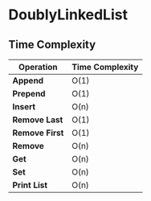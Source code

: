 # DoublyLinkedList

## Time Complexity
| Operation        | Time Complexity   |
|------------------|-------------------|
| **Append**       | O(1)              |
| **Prepend**      | O(1)              |
| **Insert**       | O(n)              |
| **Remove Last**  | O(1)              |
| **Remove First** | O(1)              |
| **Remove**       | O(n)              |
| **Get**          | O(n)              |
| **Set**          | O(n)              |
| **Print List**   | O(n)              |